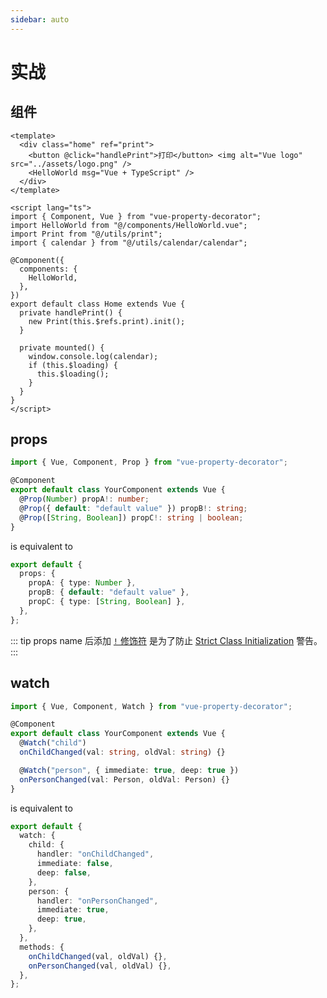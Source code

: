 ```yaml
---
sidebar: auto
---
```


# 实战

## 组件

```vue
<template>
  <div class="home" ref="print">
    <button @click="handlePrint">打印</button> <img alt="Vue logo" src="../assets/logo.png" />
    <HelloWorld msg="Vue + TypeScript" />
  </div>
</template>

<script lang="ts">
import { Component, Vue } from "vue-property-decorator";
import HelloWorld from "@/components/HelloWorld.vue";
import Print from "@/utils/print";
import { calendar } from "@/utils/calendar/calendar";

@Component({
  components: {
    HelloWorld,
  },
})
export default class Home extends Vue {
  private handlePrint() {
    new Print(this.$refs.print).init();
  }

  private mounted() {
    window.console.log(calendar);
    if (this.$loading) {
      this.$loading();
    }
  }
}
</script>
```

## props

```ts
import { Vue, Component, Prop } from "vue-property-decorator";

@Component
export default class YourComponent extends Vue {
  @Prop(Number) propA!: number;
  @Prop({ default: "default value" }) propB!: string;
  @Prop([String, Boolean]) propC!: string | boolean;
}
```

is equivalent to

```ts
export default {
  props: {
    propA: { type: Number },
    propB: { default: "default value" },
    propC: { type: [String, Boolean] },
  },
};
```

::: tip
props name 后添加 [`!` 修饰符](http://www.typescriptlang.org/docs/handbook/release-notes/typescript-2-7.html) 是为了防止 [Strict Class Initialization](http://www.typescriptlang.org/docs/handbook/release-notes/typescript-2-7.html) 警告。
:::

## watch

```ts
import { Vue, Component, Watch } from "vue-property-decorator";

@Component
export default class YourComponent extends Vue {
  @Watch("child")
  onChildChanged(val: string, oldVal: string) {}

  @Watch("person", { immediate: true, deep: true })
  onPersonChanged(val: Person, oldVal: Person) {}
}
```

is equivalent to

```ts
export default {
  watch: {
    child: {
      handler: "onChildChanged",
      immediate: false,
      deep: false,
    },
    person: {
      handler: "onPersonChanged",
      immediate: true,
      deep: true,
    },
  },
  methods: {
    onChildChanged(val, oldVal) {},
    onPersonChanged(val, oldVal) {},
  },
};
```
